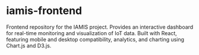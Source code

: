 # iamis-frontend
Frontend repository for the IAMIS project. Provides an interactive dashboard for real-time monitoring and visualization of IoT data. Built with React, featuring mobile and desktop compatibility, analytics, and charting using Chart.js and D3.js.
